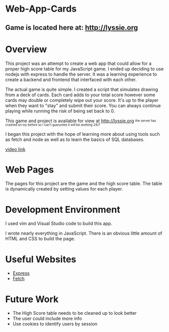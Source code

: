# Web-App-Cards

## Game is located here at: http://lyssie.org

# Overview

This project was an attempt to create a web app that could allow for a proper high score table for my JavaScript game. I ended up deciding to use nodejs with express to handle the server. It was a learning experience to create a backend and frontend that interfaced with each other.

The actual game is quite simple. I created a script that simulates drawing from a deck of cards. Each card adds to your total score however some cards may double or completely wipe out your score. It's up to the player when they want to "stay" and submit their score. You can always continue playing while running the risk of being set back to 0.

This game and project is available for view at http://lyssie.org
<sub><sup>the server has crashed on my before so I can't guaruntee it will be working 24/7</sup></sub>

I began this project with the hope of learning more about using tools such as fetch and node as well as to learn the basics of SQL databases.

<a href="youtube.com">video link<a>


# Web Pages

The pages for this project are the game and the high score table. The table is dynamically created by setting values for each player.

# Development Environment

I used vim and Visual Studio code to build this app.

I wrote nearly everything in JavaScript. There is an obvious little amount of HTML and CSS to build the page.

# Useful Websites

* [Express](https://expressjs.com/en/5x/api.html#express)
* [Fetch](https://developer.mozilla.org/en-US/docs/Web/API/Fetch_API)

# Future Work

* The High Score table needs to be cleaned up to look better
* The user could include more info
* Use cookies to identify users by session
